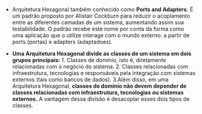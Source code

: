 - Arquitetura Hexagonal também conhecido como **Ports and Adapters.** É um padrão proposto por Alistair Cockburn para reduzir o acoplamento entre as diferentes camadas de um sistema, aumentando assim sua testabilidade. O padrão recebe este nome por conta da forma como uma aplicação que o utilize interage com o mundo externo: a partir de ports (portas) e adapters (adaptadoes).

- **Uma Arquitetura Hexagonal divide as classes de um sistema em dois grupos principais:** 1. Classes de domínio, isto é, diretamente relacionadas com o negócio do sistema. 2. Classes relacionadas com infraestrutura, tecnologias e responsáveis pela integração com sistemas externos (tais como bancos de dados). 3.Além disso, em uma Arquitetura Hexagonal, **classes de domínio não devem depender de classes relacionadas com infraestrutura, tecnologias ou sistemas externos.** A vantagem dessa divisão é desacoplar esses dois tipos de classes.

